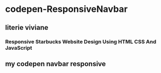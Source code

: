 # codepen-ResponsiveNavbar
## literie viviane
### Responsive Starbucks Website Design Using HTML CSS And JavaScript
## my codepen navbar responsive
